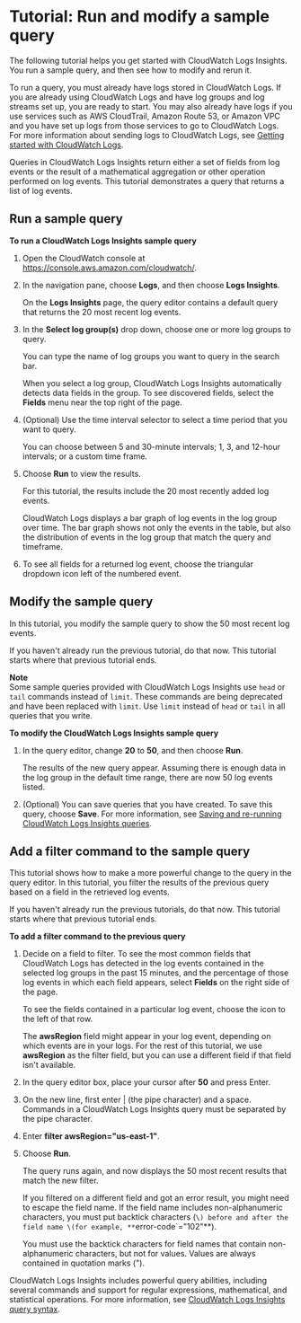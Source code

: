 # Tutorial: Run and modify a sample query<a name="CWL_AnalyzeLogData_RunSampleQuery"></a>

The following tutorial helps you get started with CloudWatch Logs Insights\. You run a sample query, and then see how to modify and rerun it\.

To run a query, you must already have logs stored in CloudWatch Logs\. If you are already using CloudWatch Logs and have log groups and log streams set up, you are ready to start\. You may also already have logs if you use services such as AWS CloudTrail, Amazon Route 53, or Amazon VPC and you have set up logs from those services to go to CloudWatch Logs\. For more information about sending logs to CloudWatch Logs, see [Getting started with CloudWatch Logs](CWL_GettingStarted.md)\.

Queries in CloudWatch Logs Insights return either a set of fields from log events or the result of a mathematical aggregation or other operation performed on log events\. This tutorial demonstrates a query that returns a list of log events\.

## Run a sample query<a name="CWL_AnalyzeLogData_RunQuerySample"></a>

**To run a CloudWatch Logs Insights sample query**

1. Open the CloudWatch console at [https://console\.aws\.amazon\.com/cloudwatch/](https://console.aws.amazon.com/cloudwatch/)\.

1. In the navigation pane, choose **Logs**, and then choose **Logs Insights**\.

   On the **Logs Insights** page, the query editor contains a default query that returns the 20 most recent log events\.

1. In the **Select log group\(s\)** drop down, choose one or more log groups to query\.

   You can type the name of log groups you want to query in the search bar\.

   When you select a log group, CloudWatch Logs Insights automatically detects data fields in the group\. To see discovered fields, select the **Fields** menu near the top right of the page\.

1. \(Optional\) Use the time interval selector to select a time period that you want to query\.

   You can choose between 5 and 30\-minute intervals; 1, 3, and 12\-hour intervals; or a custom time frame\.

1. Choose **Run** to view the results\.

   For this tutorial, the results include the 20 most recently added log events\.

   CloudWatch Logs displays a bar graph of log events in the log group over time\. The bar graph shows not only the events in the table, but also the distribution of events in the log group that match the query and timeframe\.

1. To see all fields for a returned log event, choose the triangular dropdown icon left of the numbered event\.

## Modify the sample query<a name="CWL_AnalyzeLogData_ModifySampleQuery"></a>

In this tutorial, you modify the sample query to show the 50 most recent log events\.

If you haven't already run the previous tutorial, do that now\. This tutorial starts where that previous tutorial ends\.

**Note**  
Some sample queries provided with CloudWatch Logs Insights use `head` or `tail` commands instead of `limit`\. These commands are being deprecated and have been replaced with `limit`\. Use `limit` instead of `head` or `tail` in all queries that you write\.

**To modify the CloudWatch Logs Insights sample query**

1. In the query editor, change **20** to **50**, and then choose **Run**\.

   The results of the new query appear\. Assuming there is enough data in the log group in the default time range, there are now 50 log events listed\.

1. \(Optional\) You can save queries that you have created\. To save this query, choose **Save**\. For more information, see [Saving and re\-running CloudWatch Logs Insights queries](CWL_Insights-Saving-Queries.md)\.

## Add a filter command to the sample query<a name="CWL_AnalyzeLogData_FilterQuery"></a>

This tutorial shows how to make a more powerful change to the query in the query editor\. In this tutorial, you filter the results of the previous query based on a field in the retrieved log events\.

If you haven't already run the previous tutorials, do that now\. This tutorial starts where that previous tutorial ends\.

**To add a filter command to the previous query**

1. Decide on a field to filter\. To see the most common fields that CloudWatch Logs has detected in the log events contained in the selected log groups in the past 15 minutes, and the percentage of those log events in which each field appears, select **Fields** on the right side of the page\.

   To see the fields contained in a particular log event, choose the icon to the left of that row\.

   The **awsRegion** field might appear in your log event, depending on which events are in your logs\. For the rest of this tutorial, we use **awsRegion** as the filter field, but you can use a different field if that field isn't available\.

1. In the query editor box, place your cursor after **50** and press Enter\.

1. On the new line, first enter \| \(the pipe character\) and a space\. Commands in a CloudWatch Logs Insights query must be separated by the pipe character\.

1. Enter **filter awsRegion="us\-east\-1"**\.

1. Choose **Run**\.

   The query runs again, and now displays the 50 most recent results that match the new filter\.

   If you filtered on a different field and got an error result, you might need to escape the field name\. If the field name includes non\-alphanumeric characters, you must put backtick characters \(`\) before and after the field name \(for example, **`error\-code`="102"**\)\.

   You must use the backtick characters for field names that contain non\-alphanumeric characters, but not for values\. Values are always contained in quotation marks \("\)\.

CloudWatch Logs Insights includes powerful query abilities, including several commands and support for regular expressions, mathematical, and statistical operations\. For more information, see [CloudWatch Logs Insights query syntax](CWL_QuerySyntax.md)\.